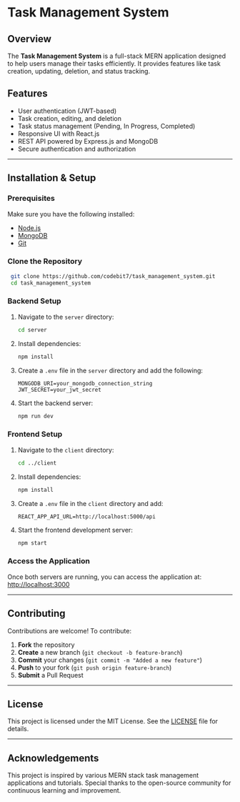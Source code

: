 # Task Management System

## Overview
The **Task Management System** is a full-stack MERN application designed to help users manage their tasks efficiently. It provides features like task creation, updating, deletion, and status tracking.

## Features
- User authentication (JWT-based)
- Task creation, editing, and deletion
- Task status management (Pending, In Progress, Completed)
- Responsive UI with React.js
- REST API powered by Express.js and MongoDB
- Secure authentication and authorization

---

## **Installation & Setup**

### **Prerequisites**
Make sure you have the following installed:
- [Node.js](https://nodejs.org/en/download/)
- [MongoDB](https://www.mongodb.com/)
- [Git](https://git-scm.com/)

### **Clone the Repository**
```sh
 git clone https://github.com/codebit7/task_management_system.git
 cd task_management_system
```

### **Backend Setup**
1. Navigate to the `server` directory:
   ```sh
   cd server
   ```
2. Install dependencies:
   ```sh
   npm install
   ```
3. Create a `.env` file in the `server` directory and add the following:
   ```env
   MONGODB_URI=your_mongodb_connection_string
   JWT_SECRET=your_jwt_secret
   ```
4. Start the backend server:
   ```sh
   npm run dev
   ```

### **Frontend Setup**
1. Navigate to the `client` directory:
   ```sh
   cd ../client
   ```
2. Install dependencies:
   ```sh
   npm install
   ```
3. Create a `.env` file in the `client` directory and add:
   ```env
   REACT_APP_API_URL=http://localhost:5000/api
   ```
4. Start the frontend development server:
   ```sh
   npm start
   ```

### **Access the Application**
Once both servers are running, you can access the application at:
[http://localhost:3000](http://localhost:3000)

---

## **Contributing**
Contributions are welcome! To contribute:
1. **Fork** the repository
2. **Create** a new branch (`git checkout -b feature-branch`)
3. **Commit** your changes (`git commit -m "Added a new feature"`)
4. **Push** to your fork (`git push origin feature-branch`)
5. **Submit** a Pull Request

---

## **License**
This project is licensed under the MIT License. See the [LICENSE](LICENSE) file for details.

---

## **Acknowledgements**
This project is inspired by various MERN stack task management applications and tutorials. Special thanks to the open-source community for continuous learning and improvement.


